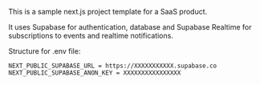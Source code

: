 This is a sample next.js project template for a SaaS product. 

It uses Supabase for authentication, database and Supabase Realtime for subscriptions to events and realtime notifications.


Structure for .env file:
```
NEXT_PUBLIC_SUPABASE_URL = https://XXXXXXXXXXX.supabase.co
NEXT_PUBLIC_SUPABASE_ANON_KEY = XXXXXXXXXXXXXXXX
```